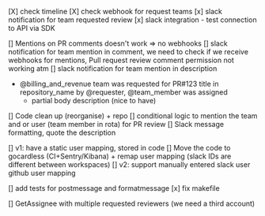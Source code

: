 [X] check timeline
[X] check webhook for request teams
[x] slack notification for team requested review
[x] slack integration - test connection to API via SDK

[] Mentions on PR comments doesn't work => no webhooks
[] slack notification for team mention in comment,  we need to check if we receive webhooks for mentions, Pull request review comment permission not working atm
[] slack notification for team mention in description


- @billing_and_revenue team was requested for PR#123 title in repository_name by @requester, @team_member was assigned
  - partial body description (nice to have)

[] Code clean up (reorganise) + repo
[] conditional logic to mention the team and or user (team member in rota) for PR review
[] Slack message formatting, quote the description

[] v1: have a static user mapping, stored in code
[] Move the code to gocardless (CI+Sentry/Kibana) + remap user mapping (slack IDs are different between workspaces)
[] v2: support manually entered slack user github user mapping

[] add tests for postmessage and formatmessage
[x] fix makefile

[] GetAssignee with multiple requested reviewers (we need a third account)